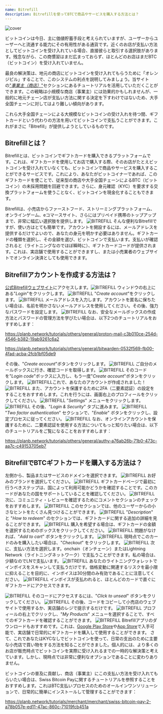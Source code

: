```yaml
---
name: Bitrefill
description: Bitrefillを使ってBTCで商品やサービスを購入する方法とは？
---
```

![cover](assets/cover.webp)

ビットコインは今日、主に価値貯蓄手段と考えられていますが、ユーザーからユーザーへと流通する能力にその有用性がある通貨です。近くのお店が支払い方法としてビットコインを受け入れている場合、直接彼らと取引する選択肢があります。残念ながら、この商慣習はまだ広まっておらず、ほとんどのお店はまだBTC（ビットコイン）を受け入れていません。

最良の解決策は、地元の商店にビットコインを受け入れてもらうために「オレンジピル」することで、このシステムの利点を説明してみましょう。当サイトの["*事業主（商店）*"](https://planb.network/tutorials/merchant)セクションにあるチュートリアルを活用していただくことができます。この戦略は小規模な商店（事業主）には効果的かもしれませんが、一般的に地元チェーン店が支払い方法に関する決定を下すわけではないため、大手全国チェーンに対してはより難しい傾向があります。

これら大手全国チェーンによる大規模なビットコインの受け入れを待つ間、ギフトカードという代わりの方法を用いてビットコインで支払うことができます。これがまさに「Bitrefill」が提供しようとしているものです。

## Bitrefillとは？

Bitrefillとは、ビットコインでギフトカードを購入できるプラットフォームです。これは、ギフトカードを使用してお店で購入する際、そのお店がたとえビットコインを受け入れていなくても、ビットコインで商品やサービスを購入することができるサービスです。これにより、あなたがビットコイナーであれば、このギフトカードを使ことで、従来型の商店や大手全国チェーンによるBTC（ビットコイン）の未採用問題を回避できます。さらに、身元確認（KYC）を要求する交換プラットフォームを使うことなく、ビットコインを現金化することもできます。

Bitrefillは、小売店からファーストフード、ストリーミングプラットフォーム、オンラインゲーム、eコマースサイト、さらにはプリペイド携帯のトップアップまで、非常に幅広い選択肢を提供します。
![BITREFILL](assets/notext/01.webp)
そんな便利なBitrefillですが、使い方はとても簡単です。アカウントを開設するには、メールアドレスを提供するだけでよいので、あなたの身元を明かす必要はありません。ギフトカードの種類を選択し、その金額を選び、ビットコインで支払います。支払いが確認されると（ライトニングなのでほぼ瞬時に）、ギフトカードコードが提供されます。これは、実店舗で使用することができますし、または小売業者のウェブサイトでオンライン決済としても使用できます。

## Bitrefillアカウントを作成する方法は？
[公式Bitrefillウェブサイト](https://www.bitrefill.com)にアクセスします。![BITREFILL](assets/notext/02.webp)
ウィンドウの右上にある"*Login*"をクリックします。
![BITREFILL](assets/notext/03.webp)
"*Create account*"をクリックします。
![BITREFILL](assets/notext/04.webp)
メールアドレスを入力します。アカウントを匿名に保ちたい場合は、名前を明かさないメールアドレスを使用してください。その後、強力なパスワードを設定します。
![BITREFILL](assets/notext/05.webp)
なお、安全なメールボックスの作成方法とパスワードの管理方法を学びたい場合は、以下2つのチュートリアルをおすすめします：

https://planb.network/tutorials/others/general/proton-mail-c3b010ce-254d-4546-b382-19ab9261c6a2

https://planb.network/tutorials/others/general/bitwarden-0532f569-fb00-4fad-acba-2fcb1bf05de9

その後、"*Create account*"ボタンをクリックします。
![BITREFILL](assets/notext/06.webp)
ご自分のメールボックスに行き、確認コードを取得します。
![BITREFILL](assets/notext/07.webp)
そのコードを"*Login code*"ボックスに入力し、もう一度"*Create account*"ボタンをクリックします。
![BITREFILL](assets/notext/08.webp)これで、あなたのアカウントが作成されました！
![BITREFILL](assets/notext/09.webp)
また、アカウントを保護するために2FA（二要素認証）の設定をすることをおすすめします。これを行うには、画面右上のプロフィールをクリックしてください。
![BITREFILL](assets/notext/10.webp)
"*Settings*" メニューをクリックします。
![BITREFILL](assets/notext/11.webp)
その後、"*Login & Security*" タブに進みます。
![BITREFILL](assets/notext/12.webp)
"*Two factor authentication*" セクションで、"*Enable*" ボタンをクリックし、設定プロセスに従ってください。
![BITREFILL](assets/notext/13.webp)
なお、オンラインアカウントを保護するために、二要素認証を使用する方法についてもっと知りたい場合は、以下のチュートリアルをご覧になることをおすすめします：

https://planb.network/tutorials/others/general/authy-a76ab26b-71b0-473c-aa7c-c49153705eb7

## BitrefillでBTCギフトカードを購入する方法は？

左側から、製品またはサービスのドメインを選択できます。
![BITREFILL](assets/notext/14.webp)
お好みのブランドを選択してください。
![BITREFILL](assets/notext/15.webp)
ギフトカードページで最初に行うべきステップは、国によって利用可能かどうかを確認することです。このカードがあなたの国をサポートしていることを確認してください。
![BITREFILL](assets/notext/16.webp)
次に、コミュニティ・レビューを確認するためにコメントセクションのチェックをおすすめします。
![BITREFILL](assets/notext/17.webp)
このセクションでは、他のユーザーからの小さなヒントをたくさん見つけることができます。
![BITREFILL](assets/notext/18.webp)
"*Description*" と "*How to redeem*" のセクションでは、ギフトカードに関する追加の詳細を見ることができます。 ![BITREFILL](assets/notext/19.webp)
購入を希望する場合は、ギフトカードの金額を選択するためのボックスをクリックしてください。
![BITREFILL](assets/notext/20.webp)
問題がなければ、"*Add to cart*" ボタンをクリックします。
![BITREFILL](assets/notext/21.webp)
現時点でこのカードのみを購入したい場合は、"*Checkout*" をクリックします。
![BITREFILL](assets/notext/22.webp)
次に、支払い方法を選択します。onchain（オンチェーン）またはLightning Network（ライトニングネットワーク）で支払うことができます。私の場合は、少額なのでLNで支払います。
![BITREFILL](assets/notext/23.webp)
あなたのライトニングウォレットでインボイスをスキャンして支払うだけです。価格変動に関連するリスクを最小限に抑えることを目的に、インボイスは30分間のみ有効であることに注意してください。
![BITREFILL](assets/notext/24.webp)
インボイスが支払われると、ほとんどのカードで直ぐにギフトカードにアクセスできます。

![BITREFILL](assets/notext/25.webp)
そのコードにアクセスするには、"*Click to unseal*" ボタンをクリックしてください。
![BITREFILL](assets/notext/26.webp)
その後、コードをコピーして小売店のウェブサイトで使用するか、実店舗のレジで提示するだけです。
![BITREFILL](assets/notext/27.webp)
プロフィールの右上でクリックし、"*My Products*" メニューを選択することで、すべてのギフトカードを確認することができます。
![BITREFILL](assets/notext/28.webp)
Bitrefillアプリのダウンロードもおすすめです。これは、[Google Play Store](https://play.google.com/store/apps/details?id=com.bitrefill.app)や[App Store](https://apps.apple.com/in/app/bitrefill/id1378102623)で入手可能で、実店舗で日常的にギフトカードを購入して使用することができます。
さて、これであなたはKYCなしでビットコインを使って、日常の支出のために主要な小売店で買い物をする方法を知ることができました。個人的には、より多くのお店が販売時点でビットコインを実際に受け入れるまでの一時的な解決策と考えています。しかし、現時点では非常に便利なオプションであることに変わりありません。

ビットコインの普及に貢献し、商店（事業主）にこの支払い方法を受け入れてもらいたい場合は、Swiss Bitcoin Payに関するチュートリアルを参照することをおすすめします。これはBTC支払いプロセスのためのオールインワンソリューションで、日常的に簡単にインストールして管理することができます：


https://planb.network/tutorials/merchant/merchant/swiss-bitcoin-pay-2-a78b057e-ed11-47ac-860c-71019fcb451a

